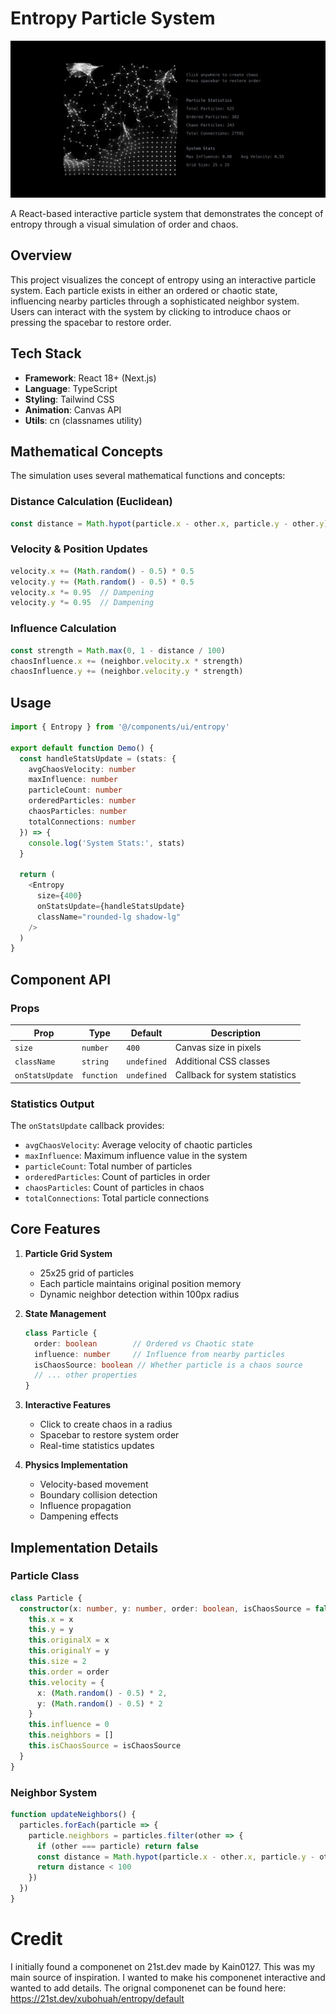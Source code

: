 # Entropy Particle System

![Entropy Visualization](docs/entropy-demo.png)

A React-based interactive particle system that demonstrates the concept of entropy through a visual simulation of order and chaos.

## Overview

This project visualizes the concept of entropy using an interactive particle system. Each particle exists in either an ordered or chaotic state, influencing nearby particles through a sophisticated neighbor system. Users can interact with the system by clicking to introduce chaos or pressing the spacebar to restore order.

## Tech Stack

- **Framework**: React 18+ (Next.js)
- **Language**: TypeScript
- **Styling**: Tailwind CSS
- **Animation**: Canvas API
- **Utils**: cn (classnames utility)

## Mathematical Concepts

The simulation uses several mathematical functions and concepts:

### Distance Calculation (Euclidean)
```typescript
const distance = Math.hypot(particle.x - other.x, particle.y - other.y)
```

### Velocity & Position Updates
```typescript
velocity.x += (Math.random() - 0.5) * 0.5
velocity.y += (Math.random() - 0.5) * 0.5
velocity.x *= 0.95  // Dampening
velocity.y *= 0.95  // Dampening
```

### Influence Calculation
```typescript
const strength = Math.max(0, 1 - distance / 100)
chaosInfluence.x += (neighbor.velocity.x * strength)
chaosInfluence.y += (neighbor.velocity.y * strength)
```

## Usage

```typescript
import { Entropy } from '@/components/ui/entropy'

export default function Demo() {
  const handleStatsUpdate = (stats: {
    avgChaosVelocity: number
    maxInfluence: number
    particleCount: number
    orderedParticles: number
    chaosParticles: number
    totalConnections: number
  }) => {
    console.log('System Stats:', stats)
  }

  return (
    <Entropy 
      size={400} 
      onStatsUpdate={handleStatsUpdate}
      className="rounded-lg shadow-lg"
    />
  )
}
```

## Component API

### Props

| Prop | Type | Default | Description |
|------|------|---------|-------------|
| `size` | `number` | `400` | Canvas size in pixels |
| `className` | `string` | `undefined` | Additional CSS classes |
| `onStatsUpdate` | `function` | `undefined` | Callback for system statistics |

### Statistics Output

The `onStatsUpdate` callback provides:
- `avgChaosVelocity`: Average velocity of chaotic particles
- `maxInfluence`: Maximum influence value in the system
- `particleCount`: Total number of particles
- `orderedParticles`: Count of particles in order
- `chaosParticles`: Count of particles in chaos
- `totalConnections`: Total particle connections

## Core Features

1. **Particle Grid System**
   - 25x25 grid of particles
   - Each particle maintains original position memory
   - Dynamic neighbor detection within 100px radius

2. **State Management**
   ```typescript
   class Particle {
     order: boolean        // Ordered vs Chaotic state
     influence: number     // Influence from nearby particles
     isChaosSource: boolean // Whether particle is a chaos source
     // ... other properties
   }
   ```

3. **Interactive Features**
   - Click to create chaos in a radius
   - Spacebar to restore system order
   - Real-time statistics updates

4. **Physics Implementation**
   - Velocity-based movement
   - Boundary collision detection
   - Influence propagation
   - Dampening effects

## Implementation Details

### Particle Class
```typescript
class Particle {
  constructor(x: number, y: number, order: boolean, isChaosSource = false) {
    this.x = x
    this.y = y
    this.originalX = x
    this.originalY = y
    this.size = 2
    this.order = order
    this.velocity = {
      x: (Math.random() - 0.5) * 2,
      y: (Math.random() - 0.5) * 2
    }
    this.influence = 0
    this.neighbors = []
    this.isChaosSource = isChaosSource
  }
}
```

### Neighbor System
```typescript
function updateNeighbors() {
  particles.forEach(particle => {
    particle.neighbors = particles.filter(other => {
      if (other === particle) return false
      const distance = Math.hypot(particle.x - other.x, particle.y - other.y)
      return distance < 100
    })
  })
}
```

# Credit

I initially found a componenet on 21st.dev made by Kain0127. This was my main source
of inspiration. I wanted to make his componenet interactive and wanted to add details.
The orignal componenet can be found here: https://21st.dev/xubohuah/entropy/default
